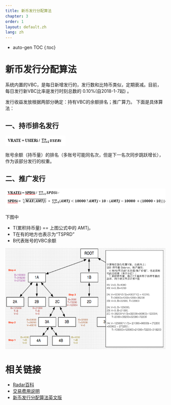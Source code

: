 ```yaml
---
title: 新币发行分配算法
chapter: 3
order: 1
layout: default.zh
lang: zh
---
```


* auto-gen TOC
{:toc}

# 新币发行分配算法

系统内置的VBC，是每日新增发行的，发行数和比特币类似，定期衰减。目前，每日发行新VBC比率是发行时刻总数的 0.10%(自2018-1-7起) 。

发行收益发放根据两部分确定：持有VBC的余额排名；推广算力。 下面是具体算法：

## 一、持币排名发行
![div1](/assets/images/tech/div1.png)

账号余额（持币量）的排名（多账号可能同名次，但是下一名次同步跳跃增长），作为该部分发行的权重。

## 二、推广发行
![div2](/assets/images/tech/div2.png)

下图中
  * T(累积持币量) == 上图公式中的 AMTj，
  * T在有的地方也表示为“TSPRD”
  * B代表账号的VBC余额
  
![div-cn](/assets/images/tech/div-cn.png)

# 相关链接
  * [Radar百科](/zh)
  * [交易费用说明](../../introduction/transaction_fee)
  * [新币发行分配算法英文版](/en/tech/dividend)
